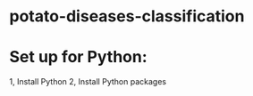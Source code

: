 # potato-diseases-classification
<h1>Set up for Python:</h1>
1, Install Python
2, Install Python packages
